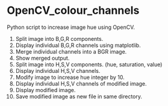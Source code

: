 # OpenCV_colour_channels
Python script to increase image hue using OpenCV. 

1. Split image into B,G,R components.
2. Display individual B,G,R channels using matplotlib.
3. Merge individual channels into a BGR image. 
4. Show merged output.
5. Split image into H,S,V components. (hue, saturation, value)
6. Display individual H,S,V channels. 
7. Modify image to increase hue integer by 10. 
8. Display individual H,S,V channels of modified image.
9. Display modified image.
10. Save modified image as new file in same directory. 
